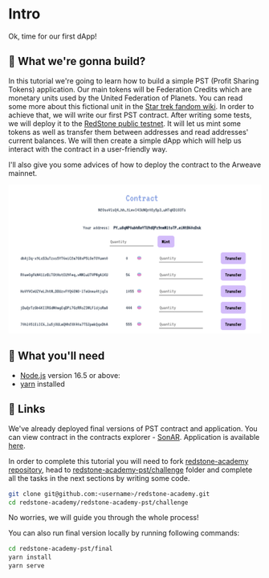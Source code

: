 # Intro

Ok, time for our first dApp!

## 👷 What we're gonna build?

In this tutorial we're going to learn how to build a simple PST (Profit Sharing Tokens) application. Our main tokens will be Federation Credits which are monetary units used by the United Federation of Planets. You can read some more about this fictional unit in the [Star trek fandom wiki](https://memory-alpha.fandom.com/wiki/Federation_credit). In order to achieve that, we will write our first PST contract. After writing some tests, we will deploy it to the [RedStone public testnet](https://testnet.redstone.tools/). It will let us mint some tokens as well as transfer them between addresses and read addresses' current balances. We will then create a simple dApp which will help us interact with the contract in a user-friendly way.

I'll also give you some advices of how to deploy the contract to the Arweave mainnet.

![PST-app](./assets/app.png)

## 🔨 What you'll need

- [Node.js](https://nodejs.org/en/download/) version 16.5 or above:
- [yarn](https://yarnpkg.com/getting-started/install) installed

## 🔗 Links

We've already deployed final versions of PST contract and application.
You can view contract in the contracts explorer - [SonAR](https://sonar.redstone.tools/#/app/contract/NfOsoVlsQ4_hh_tLwvI4IkNQr0Ey5p3_uHTqKD1O3Ts?network=testnet). Application is available [here](https://pst.redstone.academy).

In order to complete this tutorial you will need to fork [redstone-academy repository](https://github.com/redstone-finance/redstone-academy), head to [redstone-academy-pst/challenge](https://github.com/redstone-finance/redstone-academy/tree/main/redstone-academy-pst/challenge) folder and complete all the tasks in the next sections by writing some code.

```bash
git clone git@github.com:<username>/redstone-academy.git
cd redstone-academy/redstone-academy-pst/challenge
```

No worries, we will guide you through the whole process!

You can also run final version locally by running following commands:

```bash
cd redstone-academy-pst/final
yarn install
yarn serve
```
